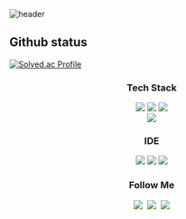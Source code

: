 

![header](https://capsule-render.vercel.app/api?type=wave&color=gradient&customColorList=16&height=300&section=header&text=BLUE%20HWANG&fontSize=90)

## Github status
[![Solved.ac Profile](http://mazassumnida.wtf/api/v2/generate_badge?boj=hys3396)](https://solved.ac/hys3396/)
<br>


<div align='center'>
 
 
 
<h3 align="center"> Tech Stack </h3>
<p align="center">
<img src="https://img.shields.io/badge/C-A8B9CC?style=flat-square&logo=C&logoColor=white"/>
 <img src="https://img.shields.io/badge/Python-3776AB?style=flat-square&logo=Python&logoColor=white"/>
 <img src="https://img.shields.io/badge/Java-2C2255?style=flat-square&logo=Java&logoColor=white"/>
 <br>
    <img src="https://img.shields.io/badge/Spring-6DB33F?style=flat-square&logo=Spring&logoColor=white"/>

</p>
 
 <h3 align="center"> IDE </h3>
 <p align="center">
     <img src="https://img.shields.io/badge/ECLPSE-2C2255?style=flat-square&logo=Eclipse&logoColor=white"/>
     <img src="https://img.shields.io/badge/Pycharm-000000?style=flat-square&logo=Pycharm&logoColor=white"/>
     <img src="https://img.shields.io/badge/Intellij-000000?style=flat-square&logo=Intellij&logoColor=white"/>
 </p>

<h3 align="center"> Follow Me </h3>
<p align="center">
  <a href="https://gytjd.github.io"><img src="https://img.shields.io/badge/Tech%20Blog-11B48A?style=flat-square&logo=Vimeo&logoColor=white&link=https://gytjd.github.io"/></a>&nbsp
  <a href="https://www.instagram.com/b_lue._/"><img src="https://img.shields.io/badge/Instagram-E4405F?style=flat-square&logo=Instagram&logoColor=white&link=https://www.instagram.com/b_lue._/"/></a>&nbsp
  <a href="mailto:hys339631@gmail.com"><img src="https://img.shields.io/badge/Gmail-d14836?style=flat-square&logo=Gmail&logoColor=white&link=hys339631@gmail.com"/></a>
</p>
</div>
